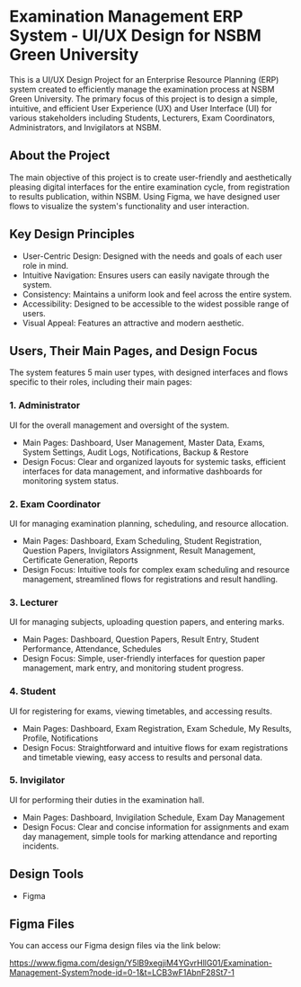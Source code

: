 # Examination Management ERP System - UI/UX Design for NSBM Green University

This is a UI/UX Design Project for an Enterprise Resource Planning (ERP) system created to efficiently manage the examination process at NSBM Green University. The primary focus of this project is to design a simple, intuitive, and efficient User Experience (UX) and User Interface (UI) for various stakeholders including Students, Lecturers, Exam Coordinators, Administrators, and Invigilators at NSBM.

## About the Project

The main objective of this project is to create user-friendly and aesthetically pleasing digital interfaces for the entire examination cycle, from registration to results publication, within NSBM. Using Figma, we have designed user flows to visualize the system's functionality and user interaction.

## Key Design Principles

*  User-Centric Design: Designed with the needs and goals of each user role in mind.
*  Intuitive Navigation: Ensures users can easily navigate through the system.
*  Consistency: Maintains a uniform look and feel across the entire system.
*  Accessibility: Designed to be accessible to the widest possible range of users.
*  Visual Appeal: Features an attractive and modern aesthetic.

## Users, Their Main Pages, and Design Focus

The system features 5 main user types, with designed interfaces and flows specific to their roles, including their main pages:

### 1. Administrator
UI for the overall management and oversight of the system.
*   Main Pages: Dashboard, User Management, Master Data, Exams, System Settings, Audit Logs, Notifications, Backup & Restore
*   Design Focus: Clear and organized layouts for systemic tasks, efficient interfaces for data management, and informative dashboards for monitoring system status.

### 2. Exam Coordinator
UI for managing examination planning, scheduling, and resource allocation.
*   Main Pages: Dashboard, Exam Scheduling, Student Registration, Question Papers, Invigilators Assignment, Result Management, Certificate Generation, Reports
*   Design Focus: Intuitive tools for complex exam scheduling and resource management, streamlined flows for registrations and result handling.

### 3. Lecturer
UI for managing subjects, uploading question papers, and entering marks.
*   Main Pages: Dashboard, Question Papers, Result Entry, Student Performance, Attendance, Schedules
*   Design Focus: Simple, user-friendly interfaces for question paper management, mark entry, and monitoring student progress.

### 4. Student
UI for registering for exams, viewing timetables, and accessing results.
*   Main Pages: Dashboard, Exam Registration, Exam Schedule, My Results, Profile, Notifications
*   Design Focus: Straightforward and intuitive flows for exam registrations and timetable viewing, easy access to results and personal data.

### 5. Invigilator
UI for performing their duties in the examination hall.
*   Main Pages: Dashboard, Invigilation Schedule, Exam Day Management
*   Design Focus: Clear and concise information for assignments and exam day management, simple tools for marking attendance and reporting incidents.

## Design Tools

*   Figma

## Figma Files

You can access our Figma design files via the link below:

   https://www.figma.com/design/Y5lB9xegjiM4YGvrHllG01/Examination-Management-System?node-id=0-1&t=LCB3wF1AbnF28St7-1



